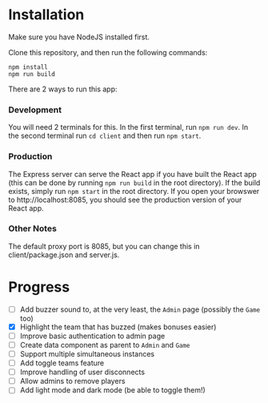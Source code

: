 # Installation

Make sure you have NodeJS installed first.

Clone this repository, and then run the following commands:
```
npm install
npm run build
```

There are 2 ways to run this app:

### Development
You will need 2 terminals for this. In the first terminal, run ```npm run dev```. In the second terminal run ```cd client``` and then run ```npm start```.

### Production
The Express server can serve the React app if you have built the React app (this can be done by running ```npm run build``` in the root directory). If the build exists, simply run ```npm start``` in the root directory. If you open your browswer to http://localhost:8085, you should see the production version of your React app.

### Other Notes
The default proxy port is 8085, but you can change this in client/package.json and server.js.

# Progress
- [ ] Add buzzer sound to, at the very least, the ```Admin``` page (possibly the ```Game``` too)
- [x] Highlight the team that has buzzed (makes bonuses easier)
- [ ] Improve basic authentication to admin page
- [ ] Create data component as parent to ```Admin``` and ```Game```
- [ ] Support multiple simultaneous instances
- [ ] Add toggle teams feature
- [ ] Improve handling of user disconnects
- [ ] Allow admins to remove players
- [ ] Add light mode and dark mode (be able to toggle them!)
